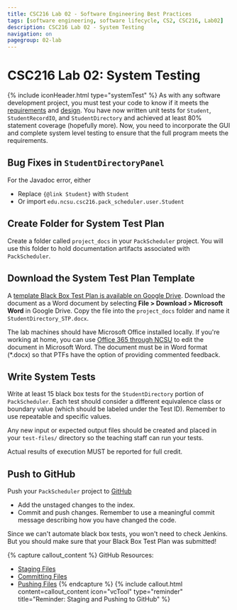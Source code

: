 ```yaml
---
title: CSC216 Lab 02 - Software Engineering Best Practices
tags: [software engineering, software lifecycle, CS2, CSC216, Lab02]
description: CSC216 Lab 02 - System Testing
navigation: on
pagegroup: 02-lab
---
```

# CSC216 Lab 02: System Testing
{% include iconHeader.html type="systemTest" %}
As with any software development project, you must test your code to know if it meets the [requirements](01-lab-requirements) and [design](01-lab-design).  You have now written unit tests for `Student`, `StudentRecordIO`, and `StudentDirectory` and achieved at least 80% statement coverage (hopefully more).  Now, you need to incorporate the GUI and complete system level testing to ensure that the full program meets the requirements.


## Bug Fixes in `StudentDirectoryPanel`
For the Javadoc error, either 

  * Replace `{@link Student}` with `Student`
  * Or import `edu.ncsu.csc216.pack_scheduler.user.Student`


## Create Folder for System Test Plan
Create a folder called `project_docs` in your `PackScheduler` project.  You will use this folder to hold documentation artifacts associated with `PackScheduler`.


## Download the System Test Plan Template
A [template Black Box Test Plan is available on Google Drive](https://docs.google.com/a/ncsu.edu/document/d/1FsvIFk8DG1ZNk2qmKltdOwx9uj6bAK940amzB3qtkRM/edit?usp=sharing).  Download the document as a Word document by selecting **File > Download > Microsoft Word** in Google Drive.  Copy the file into the `project_docs` folder and name it `StudentDirectory_STP.docx`.  

The lab machines should have Microsoft Office installed locally.  If you're working at home, you can use [Office 365 through NCSU](https://oit.ncsu.edu/my-it/hardware-software/software/office-365/) to edit the document in Microsoft Word.  The document must be in Word format (*.docx) so that PTFs have the option of providing commented feedback. 


## Write System Tests
Write at least 15 black box tests for the `StudentDirectory` portion of `PackScheduler`.  Each test should consider a different equivalence class or boundary value (which should be labeled under the Test ID).  Remember to use repeatable and specific values.  

Any new input or expected output files should be created and placed in your `test-files/` directory so the teaching staff can run your tests. 

Actual results of execution MUST be reported for full credit.


## Push to GitHub
Push your `PackScheduler` project to [GitHub](https://github.ncsu.edu)

  * Add the unstaged changes to the index.
  * Commit and push changes.  Remember to use a meaningful commit message describing how you have changed the code.  
  
Since we can't automate black box tests, you won't need to check Jenkins.  But you should make sure that your Black Box Test Plan was submitted!


{% capture callout_content %}
GitHub Resources:

  * [Staging Files](https://pages.github.ncsu.edu/engr-csc-software-development/practices-tools/git/git-staging)
  * [Committing Files](https://pages.github.ncsu.edu/engr-csc-software-development/practices-tools/git/git-commit)
  * [Pushing Files](https://pages.github.ncsu.edu/engr-csc-software-development/practices-tools/git/git-push)
{% endcapture %}
{% include callout.html content=callout_content icon="vcTool" type="reminder" title="Reminder: Staging and Pushing to GitHub" %}
